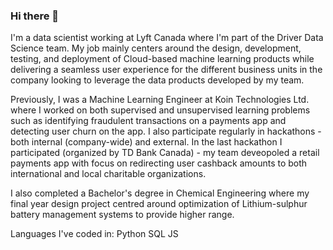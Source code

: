 ### Hi there 👋


I'm a data scientist working at Lyft Canada where I'm part of the Driver Data Science team. My job mainly centers around the design, development, testing, and deployment of Cloud-based machine learning products while delivering a seamless user experience for the different business units in the company looking to leverage the data products developed by my team.

Previously, I was a Machine Learning Engineer at Koin Technologies Ltd. where I worked on both supervised and unsupervised learning problems such as identifying fraudulent transactions on a payments app and detecting user churn on the app. I also participate regularly in hackathons -  both internal (company-wide) and external. In the last hackathon I participated (organized by TD Bank Canada) - my team deveopoled a retail payments app with focus on redirecting user cashback amounts to both international and local charitable organizations.

I also completed a Bachelor's degree in Chemical Engineering where my final year design project centred around optimization of Lithium-sulphur battery management systems to provide higher range.

Languages I've coded in:
Python SQL JS  

<!--
**s7imtiaz/s7imtiaz** is a ✨ _special_ ✨ repository because its `README.md` (this file) appears on your GitHub profile.

Here are some ideas to get you started:

- 🔭 I’m currently working on ...
- 🌱 I’m currently learning ...
- 👯 I’m looking to collaborate on ...
- 🤔 I’m looking for help with ...
- 💬 Ask me about ...
- 📫 How to reach me: ...
- 😄 Pronouns: ...
- ⚡ Fun fact: ...
-->
